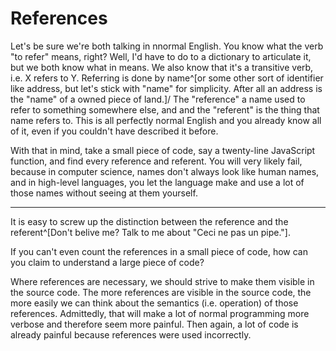 # References

Let's be sure we're both talking in nnormal English.
You know what the verb "to refer" means, right?
Well, I'd have to do to a dictionary to articulate it, but we both know what in means.
We also know that it's a transitive verb, i.e. X refers to Y.
Referring is done by name^[or some other sort of identifier like address, but let's stick with "name" for simplicity. After all an address is the "name" of a owned piece of land.]/
The "reference" a name used to refer to something somewhere else, and and the "referent" is the thing that name refers to.
This is all perfectly normal English and you already know all of it, even if you couldn't have described it before.

With that in mind, take a small piece of code, say a twenty-line JavaScript function, and find every reference and referent.
You will very likely fail, because in computer science, names don't always look like human names, and in high-level languages, you let the language make and use a lot of those names without seeing at them yourself.


------------

It is easy to screw up the distinction between the reference and the referent^[Don't belive me? Talk to me about "Ceci ne pas un pipe."].

If you can't even count the references in a small piece of code, how can you claim to understand a large piece of code?

Where references are necessary, we should strive to make them visible in the source code.
The more references are visible in the source code, the more easily we can think about the semantics (i.e. operation) of those references.
Admittedly, that will make a lot of normal programming more verbose and therefore seem more painful.
Then again, a lot of code is already painful because references were used incorrectly.
